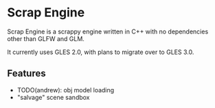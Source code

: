 Scrap Engine
============

Scrap Engine is a scrappy engine written in C++ with no dependencies other than GLFW and GLM.

It currently uses GLES 2.0, with plans to migrate over to GLES 3.0.

Features
--------

- TODO(andrew): obj model loading
- "salvage" scene sandbox

